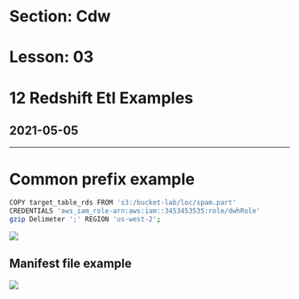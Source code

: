 # Section: Cdw
# Lesson: 03
# 12 Redshift Etl Examples
## 2021-05-05
---

# Common prefix example

```bash
COPY target_table_rds FROM 's3:/bucket-lab/loc/spam.part'
CREDENTIALS 'aws_iam_role-arn:aws:iam::3453453535:role/dwhRole'
gzip Delimeter ';' REGION 'us-west-2';
```

![](https://i.imgur.com/WJ5y087.png)


## Manifest file example


![](https://i.imgur.com/BTGw8Hi.png)
